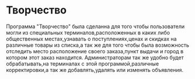 # Творчество 
Программа  "Творчество" была сделанна для того чтобы пользователи могли из специальных терминалов,расположенных в каких либо общественных местах,узнавать о поступлениях,ценах и скидках на различные товары из списка,а так же для того чтобы была возможность отследить место расположение своего заказа,пункт выдачи и город в котором этот заказ находится.
Администраторам так же удобно будет обрабатывать,на терминалах с этой программой,различные корректировки,а так же добавлять,удалять или изменять объявления.
